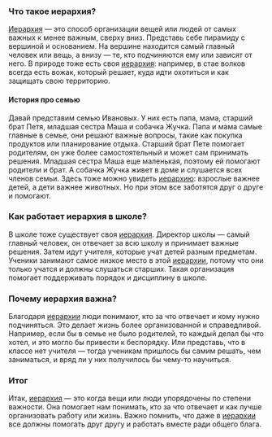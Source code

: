 ### Что такое иерархия?

[Иерархия](hierarchy.md) — это способ организации вещей или людей от самых важных к менее важным, сверху вниз. Представь себе пирамиду с вершиной и основанием. На вершине находится самый главный человек или вещь, а внизу — те, кто подчиняются ему или зависят от него. В природе тоже есть своя [иерархия](hierarchy.md): например, в стае волков всегда есть вожак, который решает, куда идти охотиться и как защищать свою территорию.

#### История про семью

Давай представим семью Ивановых. У них есть папа, мама, старший брат Петя, младшая сестра Маша и собачка Жучка. Папа и мама самые главные в семье, они решают важные вопросы, такие как покупка продуктов или планирование отдыха. Старший брат Пете помогает родителям, он уже более самостоятельный и может сам принимать решения. Младшая сестра Маша еще маленькая, поэтому ей помогают родители и брат. А собачка Жучка живет в доме и слушается всех членов семьи. Здесь тоже можно увидеть [иерархию](hierarchy.md): взрослые важнее детей, а дети важнее животных. Но при этом все заботятся друг о друге и помогают.

### Как работает иерархия в школе?

В школе тоже существует своя [иерархия](hierarchy.md). Директор школы — самый главный человек, он отвечает за всю школу и принимает важные решения. Затем идут учителя, которые учат детей разным предметам. Ученики занимают самое низкое место в этой [иерархии](hierarchy.md), потому что они только учатся и должны слушаться старших. Такая организация помогает поддерживать порядок и дисциплину в школе.

### Почему иерархия важна?

Благодаря [иерархии](hierarchy.md) люди понимают, кто за что отвечает и кому нужно подчиняться. Это делает жизнь более организованной и справедливой. Например, если бы в семье не было родителей, то каждый делал бы что хотел, и это могло бы привести к беспорядку. Или представь, что в классе нет учителя — тогда ученикам пришлось бы самим решать, чем заниматься, и вряд ли у них получилось бы чему-то научиться.

### Итог

Итак, [иерархия](hierarchy.md) — это когда вещи или люди упорядочены по степени важности. Она помогает нам понимать, кто за что отвечает и как лучше организовать работу или жизнь. Важно помнить, что даже в [иерархии](hierarchy.md) все должны помогать друг другу и работать вместе ради общего блага.